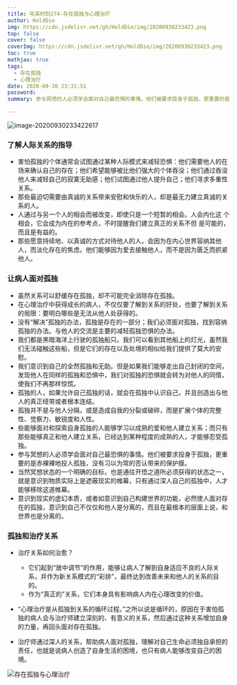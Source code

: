```yaml
---
title: 吼呆时刻274-存在孤独与心理治疗
author: HoldDie
img: https://cdn.jsdelivr.net/gh/HoldDie/img/20200930233423.png
top: false
cover: false
coverImg: https://cdn.jsdelivr.net/gh/HoldDie/img/20200930233423.png
toc: true
mathjax: true
tags:
  - 存在孤独
  - 心理治疗
date: 2020-09-30 23:31:51
password:
summary: 参与冥想的人必须学会面对自己最恐惧的事情。他们被要求投身于孤独，更重要的是赤裸裸地投人孤独，没有习以为常的否认带来的保护膜。

---
```


![image-20200930233422617](https://cdn.jsdelivr.net/gh/HoldDie/img/20200930233423.png)



### 了解人际关系的指导

- 害怕孤独的个体通常会试图通过某种人际模式来减轻恐惧：他们需要他人的在场来确认自己的存在；他们希望能够被比他们强大的个体吞没；他们通过吞没他人来减轻自己的寂寞无助感；他们试图通过他人提升自己；他们寻求多重性关系。
- 那些最迫切需要由真诚的关系带来安慰和快乐的人，却是最无力建立真诚的关系的人。
- 人通过与另一个人的相会而被改变，即使只是一个短暂的相会。人会内化这 个相会，它会成为内在的参考点，不时提醒我们建立真正的关系不但 是可能的，而且是有益的。
- 那些愿意持续地、以真诚的方式对待他人的人，会因为在内心世界容纳其他人，而淡化存在的焦虑。他们能够因为爱去接触他人，而不是因为匮乏而抓紧他人。

### 让病人面对孤独

- 虽然关系可以舒缓存在孤独，却不可能完全消除存在孤独。
- 在心理治疗中获得成长的病人，不仅仅要了解到关系的好处，也要了解到关系的局限：要明白哪些是无法从他人处获得的。
- 没有“解决”孤独的办法，孤独是存在的一部分；我们必须面对孤独，找到容纳孤独的办法。与他人的交流是主要的减轻孤独恐惧的办法。
- 我们都是黑暗海洋上行驶的孤独船只。我们可以看到其他船上的灯光，虽然我们无法碰触这些船，但是它们的存在以及处境的相似给我们提供了莫大的安慰。
- 我们意识到自己的全然孤独和无助。但是如果我们能够走出自己封闭的空间，发现他人在同样的孤独和恐惧中，我们对孤独的恐惧就会转为对他人的同情，使我们不再那样惊慌。
- 孤独的人，如果允许自己孤独的话，就会在孤独中认识自己，并且创造出与他人的真正纽带或者根本连结。
- 孤独并不是与他人分隔，或是造成自我的分裂或破碎，而是扩展个体的完整性、觉察力、敏锐度和人性。
- 些能够面对和探索自身孤独的人能够学习以成熟的爱和他人建立关系；而只有那些能够真正和他人建立关系，已经达到某种程度的成熟的人，才能够忍受孤独。
- 参与冥想的人必须学会面对自己最恐惧的事情。他们被要求投身于孤独，更重要的是赤裸裸地投人孤独，没有习以为常的否认带来的保护膜。
- 当然冥想状态的一个明确的目标，也是通往开悟之道所必须获得的状态之一，就是意识到物质实际上是遮蔽现实的帷幕，只有通过深人自己的孤独中，人才能够移除这道帷幕。
- 意识到现实的虚幻本质，或者如意识到自己构建世界的功能，必然使人面对存在的孤独，意识到自己不仅仅和他人是分离的，而且在最根本的层面上说，和世界也是分离的。

### 孤独和治疗关系

- 治疗关系如何治愈？

  - 它们起到“居中调节”的作用，能够让病人了解到自身适应不良的人际关系，并作为新关系模式的“彩排”，最终达到改善未来和他人的关系的目的。
  - 作为“真正的”关系，它们本身具有影响病人内在心理改变的价值。

- “心理治疗是从孤独到关系的循环过程。”之所以说是循环的，原因在于害怕孤独的病人会与治疗师建立深刻的、有意义的关系，然后通过这种关系增加自身的力量，再回头面对存在孤独。
- 治疗师通过深人的关系，帮助病人面对孤独，理解对自己生命必须独自承担的责任，也就是说病人创造了自身生活的困境，也只有病人能够改变自己的困境。

![存在孤独与心理治疗](https://cdn.jsdelivr.net/gh/HoldDie/img/20200930233752.png)